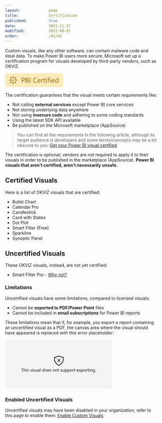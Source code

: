 ```yaml
---
layout:             page
title:              Certification
published:          true
date:               2021-11-17
modified:           2022-08-01
order:              /02/05
---
```


Custom visuals, like any other software, can contain malware code and steal data.
To make Power BI users more secure, Microsoft set up a certification program for visuals developed by third-party vendors, such as OKVIZ.   

<img src="images/certified.svg" width="190">

The certification guarantees that the visual meets certain requirements like:

- Not calling **external services** except Power BI core services
- Not storing underlying data anywhere
- Not using **insecure code** and adhering to some coding standards
- Using the latest SDK API available
- Be published on the Microsoft marketplace (AppSource)

> You can find all the requirements in the following article, although its target audience is developers and some terms/concepts may be a bit obscure to you: [Get your Power BI visual certified](https://docs.microsoft.com/en-us/power-bi/developer/visuals/power-bi-custom-visuals-certified#certification-requirements)

The certification is optional; vendors are not required to apply it to their visuals in order to be published in the marketplace (AppSource). **Power BI visuals that aren't certified, aren't necessarily unsafe.**

## Certified Visuals

Here is a list of OKVIZ visuals that are certified:

- Bullet Chart
- Calendar Pro
- Candlestick
- Card with States
- Dot Plot
- Smart Filter (Free)
- Sparkline
- Synoptic Panel

## Uncertified Visuals

These OKVIZ visuals, instead, are not yet certified:
- Smart Filter Pro - [Why not?](../smart-filter-pro/security.md#certification)

### Limitations

Uncertified visuals have some limitations, compared to licensed visuals:

- Cannot be **exported to PDF/Power Point** files
- Cannot be included in **email subscriptions** for Power BI reports

These limitations mean that if, for example, you export a report containing an uncertified visual as a PDF, the canvas area where the visual should have appeared is replaced with this error placeholder:

<img src="../issues/images/not-support-exporting.png" width="350">


### Enabled Uncertified Visuals

Uncertified visuals may have been disabled in your organization; refer to this page to enable them: [Enable Custom Visuals](../get-started/installation.md#enable-custom-visuals)
